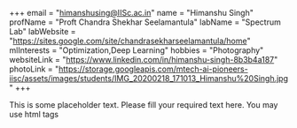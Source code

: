 +++
email = "himanshusing@IISc.ac.in"
name = "Himanshu Singh"
profName = "Proft Chandra Shekhar Seelamantula"
labName = "Spectrum Lab"
labWebsite = "https://sites.google.com/site/chandrasekharseelamantula/home"
mlInterests = "Optimization,Deep Learning"
hobbies = "Photography"
websiteLink = "https://www.linkedin.com/in/himanshu-singh-8b3b4a187"
photoLink = "https://storage.googleapis.com/mtech-ai-pioneers-iisc/assets/images/students/IMG_20200218_171013_Himanshu%20Singh.jpg"
+++

This is some placeholder text. Please fill your required text here. You may use html tags